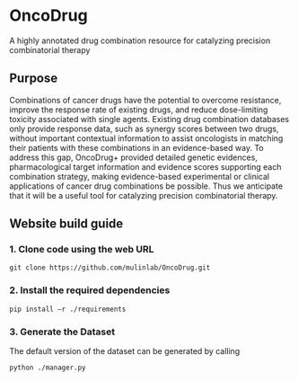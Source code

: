 # OncoDrug
A highly annotated drug combination resource for catalyzing precision combinatorial therapy
## Purpose
Combinations of cancer drugs have the potential to overcome resistance, improve the response rate of existing drugs, and reduce dose-limiting toxicity associated with single agents. Existing drug combination databases only provide response data, such as synergy scores between two drugs, without important contextual information to assist oncologists in matching their patients with these combinations in an evidence-based way. To address this gap, OncoDrug+ provided detailed genetic evidences, pharmacological target information and evidence scores supporting each combination strategy, making evidence-based experimental or clinical applications of cancer drug combinations be possible. Thus we anticipate that it will be a useful tool for catalyzing precision combinatorial therapy. 


## Website build guide
### 1. Clone code using the web URL
```
git clone https://github.com/mulinlab/OncoDrug.git
```
### 2. Install the required dependencies
```
pip install –r ./requirements
```
### 3. Generate the Dataset
The default version of the dataset can be generated by calling
```
python ./manager.py
```

